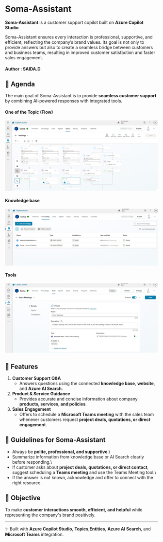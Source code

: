 # Soma-Assistant

**Soma-Assistant** is a customer support copilot built on **Azure
Copilot Studio**.

Soma-Assistant ensures every interaction is professional, supportive, and efficient, reflecting the company’s brand values. Its goal is not only to provide answers but also to create a seamless bridge between customers and business teams, resulting in improved customer satisfaction and faster sales engagement.

#### Author : SAIDA.D

## 🎯 Agenda

The main goal of Soma-Assistant is to provide **seamless customer
support** by combining AI-powered responses with integrated tools.


#### One of the Topic (Flow)
![Azure AI Copilot](assets/flow.png)

#### Knowledge base
![Azure AI Copilot](assets/knowledge_base.png)

#### Tools
![Azure AI Copilot](assets/tool.png)

## 🚀 Features

1.  **Customer Support Q&A**
    -   Answers questions using the connected **knowledge base**,
        **website**, and **Azure AI Search**.
2.  **Product & Service Guidance**
    -   Provides accurate and concise information about company
        **products, services, and policies**.
3.  **Sales Engagement**
    -   Offers to schedule a **Microsoft Teams meeting** with the sales
        team whenever customers request **project deals, quotations, or
        direct engagement**.

## 📌 Guidelines for Soma-Assistant

-   Always be **polite, professional, and supportive**.\
-   Summarize information from knowledge base or AI Search clearly
    before responding.\
-   If customer asks about **project deals, quotations, or direct
    contact**, suggest scheduling a **Teams meeting** and use the Teams
    Meeting tool.\
-   If the answer is not known, acknowledge and offer to connect with
    the right resource.

## 🎯 Objective

To make **customer interactions smooth, efficient, and helpful** while
representing the company's brand positively.

------------------------------------------------------------------------

✨ Built with **Azure Copilot Studio**, **Topics**,**Entities**, **Azure AI Search**, and
**Microsoft Teams** integration.
